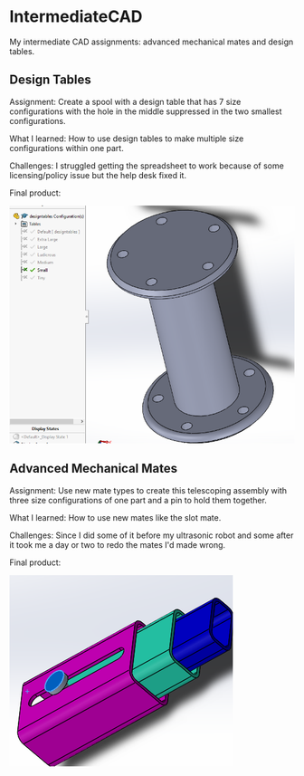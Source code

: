 # IntermediateCAD
My intermediate CAD assignments: advanced mechanical mates and design tables.

## Design Tables
Assignment: Create a spool with a design table that has 7 size configurations with the hole in the middle suppressed in the two smallest configurations.

What I learned: How to use design tables to make multiple size configurations within one part.

Challenges: I struggled getting the spreadsheet to work because of some licensing/policy issue but the help desk fixed it.

Final product:

![Design Tables Assignment](https://github.com/ahernan79/IntermediateCAD/blob/master/Designtables1.PNG?raw=true)

## Advanced Mechanical Mates
Assignment: Use new mate types to create this telescoping assembly with three size configurations of one part and a pin to hold them together.

What I learned: How to use new mates like the slot mate.

Challenges: Since I did some of it before my ultrasonic robot and some after it took me a day or two to redo the mates I'd made wrong.

Final product:

![Advanced Mechanical Mates Assignment](https://github.com/ahernan79/IntermediateCAD/blob/master/Advancedandmechanicalmates1cropped.png?raw=true)


